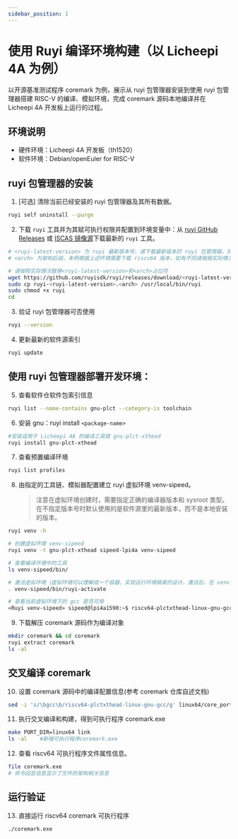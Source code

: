 ```yaml
---
sidebar_position: 1
---
```


# 使用 Ruyi 编译环境构建（以 Licheepi 4A 为例）

以开源基准测试程序 coremark 为例，展示从 ruyi 包管理器安装到使用 ruyi 包管理器搭建 RISC-V 的编译、模拟环境，完成 coremark 源码本地编译并在 Licheepi 4A 开发板上运行的过程。

## 环境说明

- 硬件环境：Licheepi 4A 开发板（th1520）
- 软件环境：Debian/openEuler for RISC-V

## ruyi 包管理器的安装

1. [可选] 清除当前已经安装的 ruyi 包管理器及其所有数据。

```bash
ruyi self uninstall --purge
```

2. 下载 `ruyi` 工具并为其赋可执行权限并配置到环境变量中：从 [ruyi GitHub Releases](https://github.com/ruyisdk/ruyi/releases/) 或 [ISCAS 镜像源](https://mirror.iscas.ac.cn/ruyisdk/ruyi/releases/)下载最新的 `ruyi` 工具。

```bash
# <ruyi-latest-version> 为 ruyi 最新版本号，请下载最新版本的 ruyi 包管理器，将其放到 PATH 路径下，并赋予其可执行权限； 
# <arch> 为架构后缀，本例根据上述环境需要下载 riscv64 版本，如有不同请根据实际情况调整；

# 请按照实际情况替换<ruyi-latest-version>和<arch>占位符
wget https://github.com/ruyisdk/ruyi/releases/download/<ruyi-latest-version>/ruyi-<ruyi-latest-version>.<arch>  
sudo cp ruyi-<ruyi-latest-version>.<arch> /usr/local/bin/ruyi
sudo chmod +x ruyi
cd
```

3. 验证 ruyi 包管理器可否使用

```bash
ruyi --version
```

4. 更新最新的软件源索引

```bash
ruyi update
```

## 使用 ruyi 包管理器部署开发环境：

5. 查看软件仓软件包索引信息

```bash
ruyi list --name-contains gnu-plct --category-is toolchain
```

6. 安装 gnu：ruyi install `<package-name>`

```bash
#安装适用于 Licheepi 4A 的编译工具链 gnu-plct-xthead 
ruyi install gnu-plct-xthead 
```

7. 查看预置编译环境

```bash
ruyi list profiles
```

8. 由指定的工具链、模拟器配置建立 ruyi 虚拟环境 venv-sipeed。
   > 注意在虚拟环境创建时，需要指定正确的编译器版本和 sysroot 类型。
   > 在不指定版本号时默认使用的是软件源里的最新版本，而不是本地安装的版本。

```bash
ruyi venv -h

# 创建虚拟环境 venv-sipeed
ruyi venv -t gnu-plct-xthead sipeed-lpi4a venv-sipeed 

# 查看编译环境中的工具
ls venv-sipeed/bin/ 

# 激活虚拟环境（虚拟环境可以理解成一个容器，实现运行环境隔离的设计，激活后，在 venv-sipeed 这个环境中，使用的就是 gnu-plct-xthead 版本工具链。不创建虚拟环境也可以为 /home/sipeed/.local/share/ruyi/binaries/riscv64/gnu-plct-xthead-2.8.0-ruyi.20240222/bin 配置环境变量，直接使用环境变量指定的gcc编译）
. venv-sipeed/bin/ruyi-activate 

# 查看当前虚拟环境下的 gcc 是否可用
«Ruyi venv-sipeed» sipeed@lpi4a1590:~$ riscv64-plctxthead-linux-gnu-gcc --version 
```

9. 下载解压 coremark 源码作为编译对象

```bash
mkdir coremark && cd coremark
ruyi extract coremark
ls -al
```

## 交叉编译 coremark

10. 设置 coremark 源码中的编译配置信息(参考 coremark 仓库自述文档)

```bash
sed -i 's/\bgcc\b/riscv64-plctxthead-linux-gnu-gcc/g' linux64/core_portme.mak
```

11. 执行交叉编译和构建，得到可执行程序 coremark.exe

```bash
make PORT_DIR=linux64 link
ls -al    #新增可执行程序coremark.exe
```

12. 查看 riscv64 可执行程序文件属性信息。

```bash
file coremark.exe
# 命令回显信息显示了文件的架构相关信息
```

## 运行验证

13. 直接运行 riscv64 coremark 可执行程序

```bash
./coremark.exe
```

